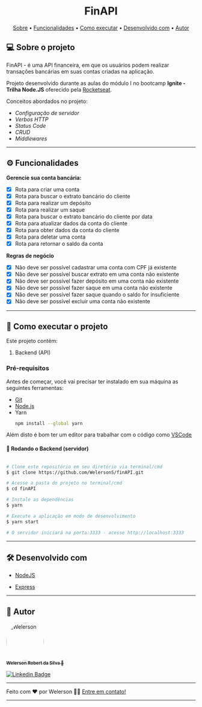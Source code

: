 <h1 align="center">
    FinAPI
</h1>

<p align="center">
 <a href="#-sobre-o-projeto">Sobre</a> •
 <a href="#-funcionalidades">Funcionalidades</a> •
 <a href="#-como-executar-o-projeto">Como executar</a> • 
 <a href="#-desenvolvido-com">Desenvolvido com</a> • 
 <a href="#-autor">Autor</a>
</p>


## 💻 Sobre o projeto

 FinAPI - é uma API financeira, em que os usuários podem realizar transações bancárias em suas contas criadas na aplicação.


Projeto desenvolvido durante as aulas do módulo I no bootcamp **Ignite - Trilha Node.JS**  oferecido pela [Rocketseat](https://rocketseat.com.br/).

Conceitos abordados no projeto:
- *Configuração de servidor*
- *Verbos HTTP*
- *Status Code*
- *CRUD*
- *Middlewares*

---

## ⚙️ Funcionalidades

 **Gerencie sua conta bancária:** 
  - [x] Rota para criar uma conta
  - [x] Rota para buscar o extrato bancário do cliente
  - [x] Rota para realizar um depósito
  - [x] Rota para realizar um saque
  - [x] Rota para buscar o extrato bancário do cliente por data
  - [x] Rota para atualizar dados da conta do cliente
  - [x] Rota para obter dados da conta do cliente
  - [x] Rota para deletar uma conta
  - [x] Rota para retornar o saldo da conta

 **Regras de negócio**

- [x] Não deve ser possível cadastrar uma conta com CPF já existente
- [x] Não deve ser possível buscar extrato em uma conta não existente
- [x] Não deve ser possível fazer depósito em uma conta não existente
- [x] Não deve ser possível fazer saque em uma conta não existente
- [x] Não deve ser possível fazer saque quando o saldo for insuficiente
- [x] Não deve ser possível excluir uma conta não existente

---

## 🚀 Como executar o projeto

Este projeto contém:
1. Backend (API) 

### Pré-requisitos

Antes de começar, você vai precisar ter instalado em sua máquina as seguintes ferramentas:
* [Git](https://git-scm.com) 
* [Node.js](https://nodejs.org/en/)
* Yarn
    ```sh
    npm install --global yarn
    ```
Além disto é bom ter um editor para trabalhar com o código como [VSCode](https://code.visualstudio.com/)

#### 🎲 Rodando o Backend (servidor)

```bash

# Clone este repositório em seu diretório via terminal/cmd
$ git clone https://github.com/WelersonS/finAPI.git

# Acesse a pasta do projeto no terminal/cmd
$ cd finAPI

# Instale as dependências
$ yarn

# Execute a aplicação em modo de desenvolvimento
$ yarn start

# O servidor iniciará na porta:3333 - acesse http://localhost:3333 

```


---

## 🛠 Desenvolvido com

* [NodeJS](https://nodejs.org/en/)

* [Express](https://expressjs.com/)


---

## 🦸 Autor

<a href="https://github.com/WelersonS">
 <img style="border-radius: 50%;" src="https://avatars.githubusercontent.com/u/60586718?s=60&v=4" width="100px;" alt="Welerson"/>
 <br />
 <sub><b>Welerson Robert da Silva 🚀</b></sub></a>
 <br />

[![Linkedin Badge](https://img.shields.io/badge/-Welerson-blue?style=flat-square&logo=Linkedin&logoColor=white&link=https://www.linkedin.com/in/welerson-robert-308308146)](https://www.linkedin.com/in/welerson-robert-308308146/)

---

Feito com ❤️ por Welerson 👋🏽 [Entre em contato!](https://www.linkedin.com/in/welerson-robert-308308146/)

---